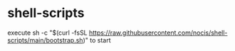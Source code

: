 # shell-scripts

execute sh -c "$(curl -fsSL https://raw.githubusercontent.com/nocis/shell-scripts/main/bootstrap.sh)" to start
